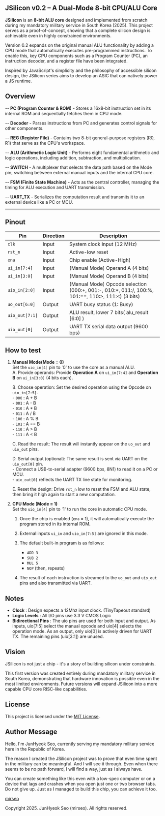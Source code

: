 <!---

This file is used to generate your project datasheet. Please fill in the information below and delete any unused
sections.

You can also include images in this folder and reference them in the markdown. Each image must be less than
512 kb in size, and the combined size of all images must be less than 1 MB.
-->

## JSilicon v0.2 – A Dual-Mode 8-bit CPU/ALU Core

**JSilicon** is an **8-bit ALU core** designed and implemented from scratch during my mandatory military service in South Korea (2025). This project serves as a proof-of-concept, showing that a complete silicon design is achievable even in highly constrained environments.  

Version 0.2 expands on the original manual ALU functionality by adding a CPU mode that automatically executes pre-programmed instructions. To enable this, key CPU components such as a Program Counter (PC), an instruction decoder, and a register file have been integrated.  

Inspired by JavaScript's simplicity and the philosophy of accessible silicon design, the JSilicon series aims to develop an ASIC that can natively power a JS runtime.  

## Overview  
-- **PC (Program Counter & ROM)** - Stores a 16x8-bit instruction set in its internal ROM and sequentially fetches them in CPU mode.  

-- **Decoder** - Parses instructions from PC and generates control signals for other components.  

-- **REG (Register File)** - Contains two 8-bit general-purpose registers (R0, R1) that serve as the CPU's workspace.  

-- **ALU (Arithmetic Logic Unit)** -  Performs eight fundamental arithmetic and logic operations, including addition, subtraction, and multiplication.  

-- **SWITCH** - A multiplexer that selects the data path based on the Mode pin, switching between external manual inputs and the internal CPU core.  

-- **FSM (Finite State Machine)** - Acts as the central controller, managing the timing for ALU execution and UART transmission.  

-- **UART_TX** - Serializes the computation result and transmits it to an external device like a PC or MCU.  

---

## Pinout
| Pin | Direction | Description |
|-----|-----------|-------------|
| `clk`       | Input  | System clock input (12 MHz) |
| `rst_n`     | Input  | Active-low reset |
| `ena`     | Input  | Chip enable (Active-High) |
| `ui_in[7:4]` | Input  | (Manual Mode) Operand A (4 bits) |
| `ui_in[3:0]` | Input  | (Manual Mode) Operand B (4 bits) |
| `uio_in[2:0]` | Input  | (Manual Mode) Opcode selection (000:+, 001:-, 010:*, 011:/, 100:%, 101:==, 110:>, 111:<) (3 bits) |
| `uo_out[6:0]` | Output | UART busy status (1: Busy) |
| `uio_out[7:1]` | Output | ALU result, lower 7 bits( alu_result [6:0] ) |
| `uio_out[0]`        | Output | UART TX serial data output (9600 bps) | 

## How to test
1. **Manual Mode(Mode = 0)**  
   Set the `uio_in[4]` pin to '0' to use the core as a manual ALU.  
   A. Provide operands: Provide **Operation A** on `ui_in[7:4]` and **Operation B** on `ui_in[3:0]` (4 bits each).  

   B. Choose operation: Set the desired operation using the Opcode on `uio_in[7:5]`.  
         - `000` : A + B  
         - `001` : A - B  
         - `010` : A * B  
         - `011` : A / B  
         - `100` : A % B  
         - `101` : A == B  
         - `110` : A > B  
         - `111` : A < B  

   C. Read the result: The result will instantly appear on the `uo_out` and `uio_out` pins.   

   D. Serial output (optional): The same result is sent via UART on the `uio_out[0]` pin.  
         - Connect a USB-to-serial adapter (9600 bps, 8N1) to read it on a PC or MCU.  
         - `uio_out[0]` reflects the UART TX line state for monitoring.  

   E. Reset the design: Drive `rst_n` low to reset the FSM and ALU state, then bring it high again to start a new computation.  

2. **CPU Mode (Mode = 1)**  
   Set the `uio_in[4]` pin to '1' to run the core in automatic CPU mode.  

      1. Once the chip is enabled (`ena` = 1), it will automatically execute the program stored in its internal ROM.  

      2. External inputs `ui_in` and `uio_in[7:5]` are ignored in this mode.  

      3. The default built-in program is as follows:  
         - `ADD 3`
         - `SUB 2`
         - `MUL 5`
         - `NOP`  (then, repeats)  

      4. The result of each instruction is streamed to the `uo_out` and `uio_out` pins and also transmitted via UART.  

## Notes

- **Clock** : Design expects a 12Mhz input clock. (TinyTapeout standard)
- **Logic Levels** : All I/O pins use 3.3 V CMOS Logic
- **Bidirectional Pins** : The uio pins are used for both input and output. As inputs, uio[7:5] select the manual opcode and uio[4] selects the operation mode. As an output, only uio[0] is actively driven for UART TX. The remaining pins (uio[3:1]) are unused.  

## Vision
JSilicon is not just a chip - it's a story of building silicon under constraints.  

This first version was created entirely during mandatory military service in South Korea, demonstrating that hardware innovation is possible even in the most limited environments. Future versions will expand JSilicon into a more capable CPU core RISC-like capabilities.

## License
This project is licensed under the [MIT License](https://opensource.org/license/mit/).  

## Author Message
Hello, I'm JunHyeok Seo, currently serving my mandatory military service here in the Republic of Korea.

The reason I created the JSilicon project was to prove that even time spent in the military can be meaningful. And I will see it through. Even when there seems to be no path forward, I will find a way, just as I always have.

You can create something like this even with a low-spec computer or on a device that lags and crashes when you open just one or two browser tabs. Do not give up. Just as I managed to build this chip, you can achieve it too.

[mirseo](https://github.com/mirseo)  

Copyright 2025. JunHyeok Seo (mirseo). All rights reserved.    

